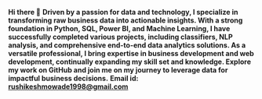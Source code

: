 **Hi there 👋**
**Driven by a passion for data and technology, I specialize in transforming raw business data into actionable insights. With a strong foundation in Python, SQL, Power BI, and Machine Learning, I have successfully completed various projects, including classifiers, NLP analysis, and comprehensive end-to-end data analytics solutions. As a versatile professional, I bring expertise in business development and web development, continually expanding my skill set and knowledge. Explore my work on GitHub and join me on my journey to leverage data for impactful business decisions.**
**Email id: rushikeshmowade1998@gmail.com**
